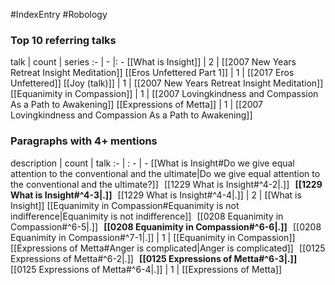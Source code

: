 #IndexEntry #Robology

### Top 10 referring talks
talk | count | series
:- | - |: -
[[What is Insight]] | 2 | [[2007 New Years Retreat Insight Meditation]]
[[Eros Unfettered Part 1]] | 1 | [[2017 Eros Unfettered]]
[[Joy (talk)]] | 1 | [[2007 New Years Retreat Insight Meditation]]
[[Equanimity in Compassion]] | 1 | [[2007 Lovingkindness and Compassion As a Path to Awakening]]
[[Expressions of Metta]] | 1 | [[2007 Lovingkindness and Compassion As a Path to Awakening]]

### Paragraphs with 4+ mentions
description | count | talk
:- | : - | -
[[What is Insight#Do we give equal attention to the conventional and the ultimate\|Do we give equal attention to the conventional and the ultimate?]] &nbsp;&nbsp;[[1229 What is Insight#^4-2\|.]] &nbsp; **[[1229 What is Insight#^4-3\|.]]** &nbsp; [[1229 What is Insight#^4-4\|.]] | 2 | [[What is Insight]]
[[Equanimity in Compassion#Equanimity is not indifference\|Equanimity is not indifference]] &nbsp;&nbsp;[[0208 Equanimity in Compassion#^6-5\|.]] &nbsp; **[[0208 Equanimity in Compassion#^6-6\|.]]** &nbsp; [[0208 Equanimity in Compassion#^7-1\|.]] | 1 | [[Equanimity in Compassion]]
[[Expressions of Metta#Anger is complicated\|Anger is complicated]] &nbsp;&nbsp;[[0125 Expressions of Metta#^6-2\|.]] &nbsp; **[[0125 Expressions of Metta#^6-3\|.]]** &nbsp; [[0125 Expressions of Metta#^6-4\|.]] | 1 | [[Expressions of Metta]]

